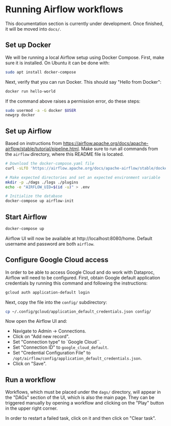 # Running Airflow workflows

This documentation section is currently under development. Once finished, it will be moved into `docs/`.

## Set up Docker

We will be running a local Airflow setup using Docker Compose. First, make sure it is installed. On Ubuntu it can be done with:

```bash
sudo apt install docker-compose
```

Next, verify that you can run Docker. This should say "Hello from Docker":

```bash
docker run hello-world
```

If the command above raises a permission error, do these steps:

```bash
sudo usermod -a -G docker $USER
newgrp docker
```

## Set up Airflow

Based on instructions from https://airflow.apache.org/docs/apache-airflow/stable/tutorial/pipeline.html. Make sure to run all commands from the `airflow` directory, where this README file is located.

```bash
# Download the docker-compose.yaml file
curl -sLfO 'https://airflow.apache.org/docs/apache-airflow/stable/docker-compose.yaml'

# Make expected directories and set an expected environment variable
mkdir -p ./dags ./logs ./plugins
echo -e "AIRFLOW_UID=$(id -u)" > .env

# Initialize the database
docker-compose up airflow-init
```

## Start Airflow

```bash
docker-compose up
```

Airflow UI will now be available at http://localhost:8080/home. Default username and password are both `airflow`.

## Configure Google Cloud access

In order to be able to access Google Cloud and do work with Dataproc, Airflow will need to be configured. First, obtain Google default application credentials by running this command and following the instructions:

```bash
gcloud auth application-default login
```

Next, copy the file into the `config/` subdirectory:

```bash
cp ~/.config/gcloud/application_default_credentials.json config/
```

Now open the Airflow UI and:

* Navigate to Admin → Connections.
* Click on "Add new record".
* Set "Connection type" to `Google Cloud``.
* Set "Connection ID" to `google_cloud_default`.
* Set "Credential Configuration File" to `/opt/airflow/config/application_default_credentials.json`.
* Click on "Save".

## Run a workflow

Workflows, which must be placed under the `dags/` directory, will appear in the "DAGs" section of the UI, which is also the main page. They can be triggered manually by opening a workflow and clicking on the "Play" button in the upper right corner.

In order to restart a failed task, click on it and then click on "Clear task".
